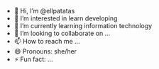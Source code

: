 - 👋 Hi, I’m @ellpatatas
- 👀 I’m interested in learn developing
- 🌱 I’m currently learning information technology
- 💞️ I’m looking to collaborate on ...
- 📫 How to reach me ...
- 😄 Pronouns: she/her
- ⚡ Fun fact: ...

<!---
ellpatatas/ellpatatas is a ✨ special ✨ repository because its `README.md` (this file) appears on your GitHub profile.
You can click the Preview link to take a look at your changes.
--->
